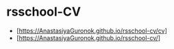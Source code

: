# rsschool-CV

* [https://AnastasiyaGuronok.github.io/rsschool-cv/cv]
* [https://AnastasiyaGuronok.github.io/rsschool-cv/]
